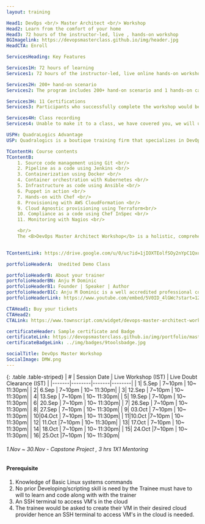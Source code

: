 ```yaml
---
layout: training

Head1: DevOps <br/> Master Architect <br/> Workshop 
Head2: Learn from the comfort of your home
Head3: 72 hours of the instructor-led, live , hands-on workshop
BGImagelink: https://devopsmasterclass.github.io/img/header.jpg
HeadCTA: Enroll

ServicesHeading: Key Features

Services1H: 72 hours of learning
Services1: 72 hours of the instructor-led, live online hands-on workshop. In-depth coverage of Basic to Advanced topics, ideal for beginners and experienced. Tools that will get covered are Git , Jenkins , Docker ,Kubernetes ,Ansible ,Puppet ,Chef ,AWS CloudFormation, Terraform ,InSpec & Nagios.

Services2H: 200+ hand-on scenario
Services2: The program includes 200+ hand-on scenario and 1 hands-on capstone project to ensure learning is more practical over just being theoretical. This task-based learning enables the candidate to be productive immediately after the training also for every 6 hours of training, 3 hours of dedicated Doubt clearance session included.

Services3H: 11 Certifications  
Services3: Participants who successfully complete the workshop would be awarded a verifiable digital certificate hosted on certifyme.online . Along with the master certificate, candidates will have an opportunity to earn 11 individual certifications & badges across 11 tools that we would be covering in the hand-on workshop.

Services4H: Class recording
Services4: Unable to make it to a class, we have covered you, we will upload the class recording to our LMS website and you will have exclusive access to it for the next 6 months. You can access your content from your laptop or your mobile/tablet.

USPH: QuadraLogics Advantage
USP: Quadralogics is a boutique training firm that specializes in DevOps training and consulting. Since our inception in 2014, QuadraLogics has facilitated more than 70+ corporate and public workshops enabling more than 2000+ practitioners. We are trusted partners with global brands like Pluralsight, Udacity, KnowledgeHut, etc and enable them in designing/delivering technical content and training. Quadralogics today is one of the most trusted training/content producers and a premium player in the B2B DevOps market.Hence enrolling your self with our programs entitles you to avail the program at a wholesale price. Building on our experience our industry experts have carefully handcrafted the workshop "DevOps Master Architect". We use a technique called the “Task-based learning”. In this approach, the practitioner learns by exploring 200+ hands on,real-life scenarios. This unique style enables the practitioner to be more competent and highly productive after the workshop.

TContentH: Course contents
TContentB: 
    1. Source code management using Git <br/>
    2. Pipeline as a code using Jenkins <br/>
    3. Containerization using Docker <br/>
    4. Container orchestration with Kubernetes <br/>
    5. Infrastructure as code using Ansible <br/>
    6. Puppet in action <br/>
    7. Hands-on with Chef <br/>
    8. Provisioning with AWS CloudFormation <br/>
    9. Cloud Agnostic provisioning using Terraform<br/>
    10. Compliance as a code using Chef InSpec <br/>
    11. Monitoring with Nagios <br/>

    <br/>
    The <B>DevOps Master Architect Workshop</b> is a holistic, comprehensive program that covers 11 most leading tools used across the DevOps spectrum. This program spans for 12 weeks which includes 8 weeks of live workshops and 4 weeks for a capstone project. We use a technique called the “Task-based learning”. In this approach, the practitioner learns by exploring 200+ hands on,real-life scenarios. This unique style enables the practitioner to be more competent and highly productive from day 1. The program also includes 3 hours of dedicated doubt clearances sessions for every 6 hours of workshop to ensure your doubts and clarifications are cleared and you are confident on the subject. In order to ensure high quality, we only intake a maximum of 20 students per batch.
    

TContentLink: https://drive.google.com/u/0/uc?id=1jIOXTEolfSOy2nYpC1QxoVlfX_xn5Fns&export=download

portfolioHeaderA:  Unedited Demo Class 

portfolioHeaderB: About your trainer
portfolioHeaderBN: Anju M Dominic
portfolioHeaderB1: Founder | Speaker | Author
portfolioHeaderB1C: Anju M Dominic is a well accredited professional corporate trainer and consultant in the field of DevOps . She has conducted over 70+ hands-on workshops across different product and service companies. She is also a trainer/author across various training companies including PluralSight, Edureka, KnowledgeHut, etc. She is currently the Principal consultant and founder of QuadraLogics, a boutique training/consulting firm. Anju is well known for her contributions to technical articles which includes two books and several whitepapers in the field of software engineering. She is also a regular speaker for many DevOps and Agile conferences
portfolioHeaderLink: https://www.youtube.com/embed/5V0ID_4lGWc?start=12

CTAHead1: Buy your tickets
CTAHead2:
CTALink: https://www.townscript.com/widget/devops-master-architect-workshop-4-303123

certificateHeader: Sample certificate and Badge 
certificateLink: https://devopsmasterclass.github.io/img/portfolio/master.jpg
certificateBadgeLink: ../img/badges/9toolsbadge.jpg

socialTitle: DevOps Master Workshop
SocialImage: DMW.png
---
```




{: .table .table-striped}
| #        | Session Date     |  Live Workshop (IST) | Live Doubt Clearance  (IST) |
|-------|--------|-------|--------|
| 1| 5.Sep | 7~10pm | 10~ 11:30pm|
| 2| 6.Sep |  7~10pm | 10~ 11:30pm|
| 3| 12.Sep | 7~10pm | 10~ 11:30pm|
| 4| 13.Sep |  7~10pm | 10~ 11:30pm|
| 5| 19.Sep | 7~10pm | 10~ 11:30pm|
| 6| 20.Sep | 7~10pm | 10~ 11:30pm|
| 7| 26.Sep | 7~10pm | 10~ 11:30pm|
| 8| 27.Sep |  7~10pm | 10~ 11:30pm|
| 9| 03.Oct | 7~10pm | 10~ 11:30pm|
| 10|04.Oct | 7~10pm | 10~ 11:30pm|
| 11|10.Oct |7~10pm | 10~ 11:30pm|
| 12| 11.Oct |7~10pm | 10~ 11:30pm|
| 13| 17.Oct | 7~10pm | 10~ 11:30pm|
| 14| 18.Oct | 7~10pm | 10~ 11:30pm|
| 15| 24.Oct |7~10pm | 10~ 11:30pm|
| 16| 25.Oct |7~10pm | 10~ 11:30pm|

###### 1.Nov ~ 30.Nov - Capstone Project , 3 hrs 1X1 Mentoring 

#### Prerequisite

1. Knowledge of Basic Linux systems commands  
2. No prior Developing/scripting skill is need by the Trainee must have to will to learn and code along with with the trainer 
3. An SSH terminal to access VM's in the cloud 
4. The trainee would be asked to create their VM in their desired cloud provider hence an SSH terminal to access VM's in the cloud is needed.